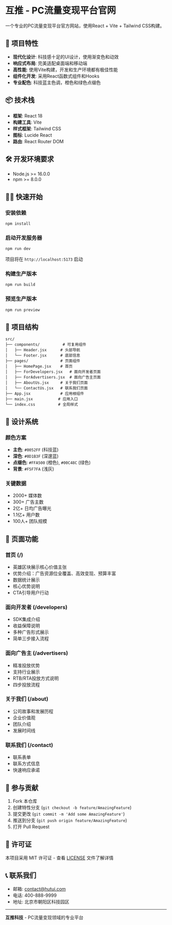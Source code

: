 # 互推 - PC流量变现平台官网

一个专业的PC流量变现平台官方网站，使用React + Vite + Tailwind CSS构建。

## 🚀 项目特性

- **现代化设计**: 科技感十足的UI设计，使用渐变色和动效
- **响应式布局**: 完美适配桌面端和移动端
- **高性能**: 使用Vite构建，开发和生产环境都有极佳性能
- **组件化开发**: 采用React函数式组件和Hooks
- **专业配色**: 科技蓝主色调，橙色和绿色点缀色

## 📦 技术栈

- **框架**: React 18
- **构建工具**: Vite
- **样式框架**: Tailwind CSS
- **图标**: Lucide React
- **路由**: React Router DOM

## 🛠️ 开发环境要求

- Node.js >= 16.0.0
- npm >= 8.0.0

## 🏃‍♂️ 快速开始

### 安装依赖
```bash
npm install
```

### 启动开发服务器
```bash
npm run dev
```

项目将在 `http://localhost:5173` 启动

### 构建生产版本
```bash
npm run build
```

### 预览生产版本
```bash
npm run preview
```

## 📁 项目结构

```
src/
├── components/          # 可复用组件
│   ├── Header.jsx      # 头部导航
│   └── Footer.jsx      # 底部信息
├── pages/              # 页面组件
│   ├── HomePage.jsx    # 首页
│   ├── ForDevelopers.jsx   # 面向开发者页面
│   ├── ForAdvertisers.jsx  # 面向广告主页面
│   ├── AboutUs.jsx     # 关于我们页面
│   └── ContactUs.jsx   # 联系我们页面
├── App.jsx             # 应用根组件
├── main.jsx           # 应用入口
└── index.css          # 全局样式
```

## 🎨 设计系统

### 颜色方案
- **主色**: `#0052FF` (科技蓝)
- **深色**: `#0D1B3F` (深邃蓝)
- **点缀色**: `#FFA500` (橙色), `#00C48C` (绿色)
- **背景**: `#F5F7FA` (浅灰)

### 关键数据
- 2000+ 媒体数
- 300+ 广告主数
- 2亿+ 日均广告曝光
- 1.1亿+ 用户数
- 100人+ 团队规模

## 📱 页面功能

### 首页 (/)
- 英雄区块展示核心价值主张
- 优势介绍：广告资源位全覆盖、高效变现、预算丰富
- 数据统计展示
- 核心优势说明
- CTA引导用户行动

### 面向开发者 (/developers)
- SDK集成介绍
- 收益保障说明
- 多种广告形式展示
- 简单三步接入流程

### 面向广告主 (/advertisers)
- 精准投放优势
- 支持行业展示
- RTB/RTA投放方式说明
- 四步投放流程

### 关于我们 (/about)
- 公司故事和发展历程
- 企业价值观
- 团队介绍
- 发展时间线

### 联系我们 (/contact)
- 联系表单
- 联系方式信息
- 快速响应承诺

## 🤝 参与贡献

1. Fork 本仓库
2. 创建特性分支 (`git checkout -b feature/AmazingFeature`)
3. 提交更改 (`git commit -m 'Add some AmazingFeature'`)
4. 推送到分支 (`git push origin feature/AmazingFeature`)
5. 打开 Pull Request

## 📄 许可证

本项目采用 MIT 许可证 - 查看 [LICENSE](LICENSE) 文件了解详情

## 📞 联系我们

- 邮箱: contact@hutui.com
- 电话: 400-888-9999
- 地址: 北京市朝阳区科技园区

---

**互推科技** - PC流量变现领域的专业平台
